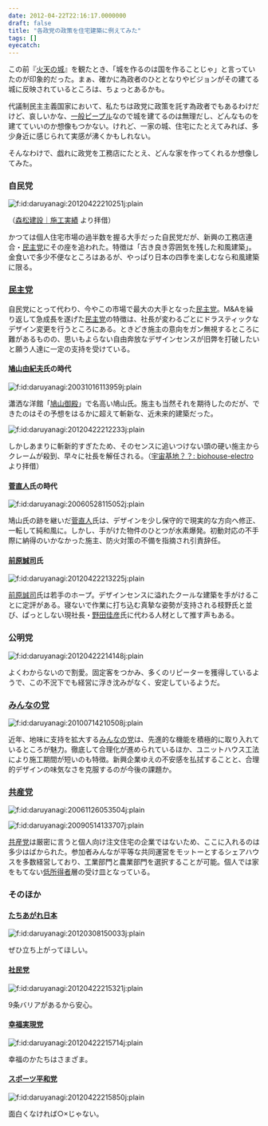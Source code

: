 ```yaml
---
date: 2012-04-22T22:16:17.0000000
draft: false
title: "各政党の政策を住宅建築に例えてみた"
tags: []
eyecatch: 
---
```

<p>この前『<a class="keyword" href="http://d.hatena.ne.jp/keyword/%B2%D0%C5%B7%A4%CE%BE%EB">火天の城</a>』を観たとき、「城を作るのは国を作ることじゃ」と言っていたのが印象的だった。まぁ、確かに為政者のひととなりやビジョンがその建てる城に反映されているところは、ちょっとあるかも。</p><p>代議制民主主義国家において、私たちは政党に政策を託す為政者でもあるわけだけど、哀しいかな、<a class="keyword" href="http://d.hatena.ne.jp/keyword/%B0%EC%C8%CC%A5%D4%A1%BC%A5%D7%A5%EB">一般ピープル</a>なので城を建てるのは無理だし、どんなものを建てていいのか想像もつかない。けれど、一家の城、住宅にたとえてみれば、多少身近に感じられて実感が沸くかもしれない。</p><p>そんなわけで、戯れに政党を工務店にたとえ、どんな家を作ってくれるか想像してみた。</p>

<div class="section">
<h3>自民党</h3>
<p><img src="20120422210251.jpg" alt="f:id:daruyanagi:20120422210251j:plain" title="f:id:daruyanagi:20120422210251j:plain" class="hatena-fotolife"></p><p>（<a href="http://www.morimatu.jp/works_y06.html">&#x68EE;&#x677E;&#x5EFA;&#x8A2D;&#xFF5C;&#x65BD;&#x5DE5;&#x5B9F;&#x7E3E;</a> より拝借）</p><p>かつては個人住宅市場の過半数を握る大手だった自民党だが、新興の工務店連合・<a class="keyword" href="http://d.hatena.ne.jp/keyword/%CC%B1%BC%E7%C5%DE">民主党</a>にその座を追われた。特徴は「古き良き雰囲気を残した和風建築」。金食いで多少不便なところはあるが、やっぱり日本の四季を楽しむなら和風建築に限る。</p>

</div>
<div class="section">
<h3><a class="keyword" href="http://d.hatena.ne.jp/keyword/%CC%B1%BC%E7%C5%DE">民主党</a></h3>
<p>自民党にとって代わり、今やこの市場で最大の大手となった<a class="keyword" href="http://d.hatena.ne.jp/keyword/%CC%B1%BC%E7%C5%DE">民主党</a>。M&Aを繰り返して急成長を遂げた<a class="keyword" href="http://d.hatena.ne.jp/keyword/%CC%B1%BC%E7%C5%DE">民主党</a>の特徴は、社長が変わるごとにドラスティックなデザイン変更を行うところにある。ときどき施主の意向をガン無視するところに難があるものの、思いもよらない自由奔放なデザインセンスが旧弊を打破したいと願う人達に一定の支持を受けている。</p>

<div class="section">
<h4><a class="keyword" href="http://d.hatena.ne.jp/keyword/%C8%B7%BB%B3%CD%B3%B5%AA%C9%D7">鳩山由紀夫</a>氏の時代</h4>
<p><img src="20031016113959.jpg" alt="f:id:daruyanagi:20031016113959j:plain" title="f:id:daruyanagi:20031016113959j:plain" class="hatena-fotolife"></p><p>瀟洒な洋館「<a class="keyword" href="http://d.hatena.ne.jp/keyword/%C8%B7%BB%B3%B8%E6%C5%C2">鳩山御殿</a>」で名高い鳩山氏。施主も当然それを期待したのだが、できたのはその予想をはるかに超えて斬新な、近未来的建築だった。</p><p><img src="20120422212233.jpg" alt="f:id:daruyanagi:20120422212233j:plain" title="f:id:daruyanagi:20120422212233j:plain" class="hatena-fotolife"></p><p>しかしあまりに斬新的すぎたため、そのセンスに追いつけない頭の硬い施主からクレームが殺到、早々に社長を解任される。（<a href="http://biohouse.cocolog-nifty.com/ourfuture/2009/01/post-0e49.html">&#x5B87;&#x5B99;&#x57FA;&#x5730;&#xFF1F;&#xFF1F;: biohouse-electro</a> より拝借）</p>

</div>
<div class="section">
<h4><a class="keyword" href="http://d.hatena.ne.jp/keyword/%BF%FB%C4%BE%BF%CD">菅直人</a>氏の時代</h4>
<p><img src="20060528115052.jpg" alt="f:id:daruyanagi:20060528115052j:plain" title="f:id:daruyanagi:20060528115052j:plain" class="hatena-fotolife"></p><p>鳩山氏の跡を継いだ<a class="keyword" href="http://d.hatena.ne.jp/keyword/%BF%FB%C4%BE%BF%CD">菅直人</a>氏は、デザインを少し保守的で現実的な方向へ修正、一転して純和風に。しかし、手がけた物件のひとつが水素爆発。初動対応の不手際に納得のいかなかった施主、防火対策の不備を指摘され引責辞任。</p>

</div>
<div class="section">
<h4><a class="keyword" href="http://d.hatena.ne.jp/keyword/%C1%B0%B8%B6%C0%BF%BB%CA">前原誠司</a>氏</h4>
<p><img src="20120422213225.jpg" alt="f:id:daruyanagi:20120422213225j:plain" title="f:id:daruyanagi:20120422213225j:plain" class="hatena-fotolife"></p><p><a class="keyword" href="http://d.hatena.ne.jp/keyword/%C1%B0%B8%B6%C0%BF%BB%CA">前原誠司</a>氏は若手のホープ。デザインセンスに溢れたクールな建築を手がけることに定評がある。寝ないで作業に打ち込む真摯な姿勢が支持される枝野氏と並び、ぱっとしない現社長・<a class="keyword" href="http://d.hatena.ne.jp/keyword/%CC%EE%C5%C4%B2%C2%C9%A7">野田佳彦</a>氏に代わる人材として推す声もある。</p>

</div>
</div>
<div class="section">
<h3>公明党</h3>
<p><img src="20120422214148.jpg" alt="f:id:daruyanagi:20120422214148j:plain" title="f:id:daruyanagi:20120422214148j:plain" class="hatena-fotolife"></p><p>よくわからないので割愛。固定客をつかみ、多くのリピーターを獲得しているようで、この不況下でも経営に浮き沈みがなく、安定しているようだ。</p>

</div>
<div class="section">
<h3><a class="keyword" href="http://d.hatena.ne.jp/keyword/%A4%DF%A4%F3%A4%CA%A4%CE%C5%DE">みんなの党</a></h3>
<p><img src="20100714210508.jpg" alt="f:id:daruyanagi:20100714210508j:plain" title="f:id:daruyanagi:20100714210508j:plain" class="hatena-fotolife"></p><p>近年、地味に支持を拡大する<a class="keyword" href="http://d.hatena.ne.jp/keyword/%A4%DF%A4%F3%A4%CA%A4%CE%C5%DE">みんなの党</a>は、先進的な機能を積極的に取り入れているところが魅力。徹底して合理化が進められているほか、ユニットハウス工法により施工期間が短いのも特徴。新興企業ゆえの不安感を払拭することと、合理的デザインの味気なさを克服するのが今後の課題か。</p>

</div>
<div class="section">
<h3><a class="keyword" href="http://d.hatena.ne.jp/keyword/%B6%A6%BB%BA%C5%DE">共産党</a></h3>
<p><img src="20061126053504.jpg" alt="f:id:daruyanagi:20061126053504j:plain" title="f:id:daruyanagi:20061126053504j:plain" class="hatena-fotolife"></p><p><img src="20090514133707.jpg" alt="f:id:daruyanagi:20090514133707j:plain" title="f:id:daruyanagi:20090514133707j:plain" class="hatena-fotolife"></p><p><a class="keyword" href="http://d.hatena.ne.jp/keyword/%B6%A6%BB%BA%C5%DE">共産党</a>は厳密に言うと個人向け注文住宅の企業ではないため、ここに入れるのは多少はばかられた。参加者みんなが平等な共同運営をモットーとするシェアハウスを多数経営しており、工業部門と農業部門を選択することが可能。個人では家をもてない<a class="keyword" href="http://d.hatena.ne.jp/keyword/%C4%E3%BD%EA%C6%C0%BC%D4">低所得者</a>層の受け皿となっている。</p>

</div>
<div class="section">
<h3>そのほか</h3>

<div class="section">
<h4><a class="keyword" href="http://d.hatena.ne.jp/keyword/%A4%BF%A4%C1%A4%A2%A4%AC%A4%EC%C6%FC%CB%DC">たちあがれ日本</a></h4>
<p><img src="20120308150033.jpg" alt="f:id:daruyanagi:20120308150033j:plain" title="f:id:daruyanagi:20120308150033j:plain" class="hatena-fotolife"></p><p>ぜひ立ち上がってほしい。</p>

</div>
<div class="section">
<h4><a class="keyword" href="http://d.hatena.ne.jp/keyword/%BC%D2%CC%B1%C5%DE">社民党</a></h4>
<p><img src="20120422215321.jpg" alt="f:id:daruyanagi:20120422215321j:plain" title="f:id:daruyanagi:20120422215321j:plain" class="hatena-fotolife"></p><p>9条バリアがあるから安心。</p>

</div>
<div class="section">
<h4><a class="keyword" href="http://d.hatena.ne.jp/keyword/%B9%AC%CA%A1%BC%C2%B8%BD%C5%DE">幸福実現党</a></h4>
<p><img src="20120422215714.jpg" alt="f:id:daruyanagi:20120422215714j:plain" title="f:id:daruyanagi:20120422215714j:plain" class="hatena-fotolife"></p><p>幸福のかたちはさまざま。</p>

</div>
<div class="section">
<h4><a class="keyword" href="http://d.hatena.ne.jp/keyword/%A5%B9%A5%DD%A1%BC%A5%C4%CA%BF%CF%C2%C5%DE">スポーツ平和党</a></h4>
<p><img src="20120422215850.jpg" alt="f:id:daruyanagi:20120422215850j:plain" title="f:id:daruyanagi:20120422215850j:plain" class="hatena-fotolife"></p><p>面白くなければ○×じゃない。</p>

</div>
</div>